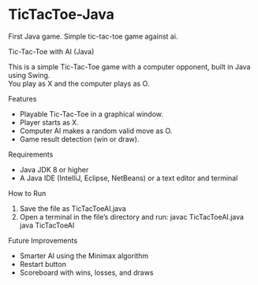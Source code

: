 # TicTacToe-Java
First Java game. Simple tic-tac-toe game against ai.

Tic-Tac-Toe with AI (Java)

This is a simple Tic-Tac-Toe game with a computer opponent, built in Java using Swing.  
You play as X and the computer plays as O.  

Features
- Playable Tic-Tac-Toe in a graphical window.  
- Player starts as X.  
- Computer AI makes a random valid move as O.  
- Game result detection (win or draw).  

Requirements
- Java JDK 8 or higher  
- A Java IDE (IntelliJ, Eclipse, NetBeans) or a text editor and terminal  

How to Run
1. Save the file as TicTacToeAI.java  
2. Open a terminal in the file’s directory and run:
   javac TicTacToeAI.java  
   java TicTacToeAI  

Future Improvements
- Smarter AI using the Minimax algorithm  
- Restart button  
- Scoreboard with wins, losses, and draws  

